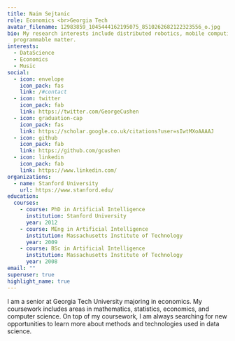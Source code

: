 ```yaml
---
title: Naim Sejtanic
role: Economics <br>Georgia Tech
avatar_filename: 12983859_1045444162195075_8510262682122323556_o.jpg
bio: My research interests include distributed robotics, mobile computing and
  programmable matter.
interests:
  - DataScience
  - Economics
  - Music
social:
  - icon: envelope
    icon_pack: fas
    link: /#contact
  - icon: twitter
    icon_pack: fab
    link: https://twitter.com/GeorgeCushen
  - icon: graduation-cap
    icon_pack: fas
    link: https://scholar.google.co.uk/citations?user=sIwtMXoAAAAJ
  - icon: github
    icon_pack: fab
    link: https://github.com/gcushen
  - icon: linkedin
    icon_pack: fab
    link: https://www.linkedin.com/
organizations:
  - name: Stanford University
    url: https://www.stanford.edu/
education:
  courses:
    - course: PhD in Artificial Intelligence
      institution: Stanford University
      year: 2012
    - course: MEng in Artificial Intelligence
      institution: Massachusetts Institute of Technology
      year: 2009
    - course: BSc in Artificial Intelligence
      institution: Massachusetts Institute of Technology
      year: 2008
email: ""
superuser: true
highlight_name: true
---
```

I am a senior at Georgia Tech University majoring in economics. My coursework includes areas in mathematics, statistics, economics, and computer science. On top of my coursework, I am always searching for new opportunities to learn more about methods and technologies used in data science.